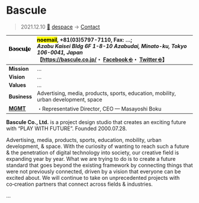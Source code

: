 # Bascule
> 2021.12.10 [🚀](../../index/index.md) [despace](../index.md) → [Contact](../contact.md)

|[![](../f/contact/b/bascule_logo1_thumb.webp)](../f/contact/b/bascule_logo1.webp)|<mark>noemail</mark>, +81(03)5797-7110, Fax: …;<br> *Azabu Kaisei Bldg 6F 1-8-10 Azabudai, Minato-ku, Tokyo 106-0041, Japan*<br> 【<https://bascule.co.jp/>・ [Facebook ⎆](https://www.facebook.com/BasculeInc)・ [Twitter ⎆](https://twitter.com/bascule_inc)】|
|:-|:-|
|**Mission**|…|
|**Vision**|…|
|**Values**|…|
|**Business**|Advertising, media, products, sports, education, mobility, urban development, space|
|**[MGMT](../mgmt.md)**|・Representative Director, CEO — Masayoshi Boku|

**Bascule Co., Ltd.** is a project design studio that creates an exciting future with “PLAY WITH FUTURE”. Founded 2000.07.28.

Advertising, media, products, sports, education, mobility, urban development, & space. With the curiosity of wanting to reach such a future & the penetration of digital technology into society, our creative field is expanding year by year. What we are trying to do is to create a future standard that goes beyond the existing framework by connecting things that were not previously connected, driven by a vision that everyone can be excited about. We will continue to take on unprecedented projects with co‑creation partners that connect across fields & industries.

<p style="page-break-after:always"> </p>

…
